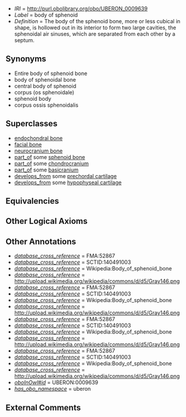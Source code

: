  * *IRI* = http://purl.obolibrary.org/obo/UBERON_0009639
 * *Label* = body of sphenoid
 * *Definition* = The body of the sphenoid bone, more or less cubical in shape, is hollowed out in its interior to form two large cavities, the sphenoidal air sinuses, which are separated from each other by a septum.

## Synonyms

 * Entire body of sphenoid bone
 * body of sphenoidal bone
 * central body of sphenoid
 * corpus (os sphenoidale)
 * sphenoid body
 * corpus ossis sphenoidalis

## Superclasses

 * [endochondral bone](../../UBERON/13/UBERON_0002513.md)
 * [facial bone](../../UBERON/62/UBERON_0003462.md)
 * [neurocranium bone](../../UBERON/64/UBERON_0011164.md)
 * [part_of](../../BFO/50/BFO_0000050.md) some [sphenoid bone](../../UBERON/77/UBERON_0001677.md)
 * [part_of](../../BFO/50/BFO_0000050.md) some [chondrocranium](../../UBERON/41/UBERON_0002241.md)
 * [part_of](../../BFO/50/BFO_0000050.md) some [basicranium](../../UBERON/17/UBERON_0002517.md)
 * [develops_from](../../RO/02/RO_0002202.md) some [prechordal cartilage](../../UBERON/36/UBERON_0009636.md)
 * [develops_from](../../RO/02/RO_0002202.md) some [hypophyseal cartilage](../../UBERON/40/UBERON_0009640.md)

## Equivalencies


## Other Logical Axioms


## Other Annotations

 * *[database_cross_reference](../../ef/oboInOwl#hasDbXref.md)* = FMA:52867
 * *[database_cross_reference](../../ef/oboInOwl#hasDbXref.md)* = SCTID:140491003
 * *[database_cross_reference](../../ef/oboInOwl#hasDbXref.md)* = Wikipedia:Body_of_sphenoid_bone
 * *[database_cross_reference](../../ef/oboInOwl#hasDbXref.md)* = http://upload.wikimedia.org/wikipedia/commons/d/d5/Gray146.png
 * *[database_cross_reference](../../ef/oboInOwl#hasDbXref.md)* = FMA:52867
 * *[database_cross_reference](../../ef/oboInOwl#hasDbXref.md)* = SCTID:140491003
 * *[database_cross_reference](../../ef/oboInOwl#hasDbXref.md)* = Wikipedia:Body_of_sphenoid_bone
 * *[database_cross_reference](../../ef/oboInOwl#hasDbXref.md)* = http://upload.wikimedia.org/wikipedia/commons/d/d5/Gray146.png
 * *[database_cross_reference](../../ef/oboInOwl#hasDbXref.md)* = FMA:52867
 * *[database_cross_reference](../../ef/oboInOwl#hasDbXref.md)* = SCTID:140491003
 * *[database_cross_reference](../../ef/oboInOwl#hasDbXref.md)* = Wikipedia:Body_of_sphenoid_bone
 * *[database_cross_reference](../../ef/oboInOwl#hasDbXref.md)* = http://upload.wikimedia.org/wikipedia/commons/d/d5/Gray146.png
 * *[database_cross_reference](../../ef/oboInOwl#hasDbXref.md)* = FMA:52867
 * *[database_cross_reference](../../ef/oboInOwl#hasDbXref.md)* = SCTID:140491003
 * *[database_cross_reference](../../ef/oboInOwl#hasDbXref.md)* = Wikipedia:Body_of_sphenoid_bone
 * *[database_cross_reference](../../ef/oboInOwl#hasDbXref.md)* = http://upload.wikimedia.org/wikipedia/commons/d/d5/Gray146.png
 * *[oboInOwl#id](../../id/oboInOwl#id.md)* = UBERON:0009639
 * *[has_obo_namespace](../../ce/oboInOwl#hasOBONamespace.md)* = uberon

## External Comments

